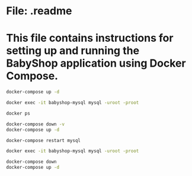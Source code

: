 # File: .readme
# This file contains instructions for setting up and running the BabyShop application using Docker Compose.

```bash
docker-compose up -d
```
<!-- This command starts the services defined in Docker Compose in detached mode. -->

```bash
docker exec -it babyshop-mysql mysql -uroot -proot
```
<!-- This command connects to the MySQL service inside the container using the root user and password 'root'. -->

```bash
docker ps
```
<!-- Use this command to check if the MySQL service is running. -->

```bash
docker-compose down -v
docker-compose up -d
```
<!-- The 'down -v' command removes old MySQL data and restarts the services with the correct password. -->

```bash
docker-compose restart mysql
```
<!-- This command restarts the MySQL service in Docker Compose. -->

```bash
docker exec -it babyshop-mysql mysql -uroot -proot
```
<!-- This command connects to MySQL in the container with root user and password 'root'. -->

```bash
docker-compose down
docker-compose up -d
```
<!-- These commands remove the old MySQL data and restart the service. -->

